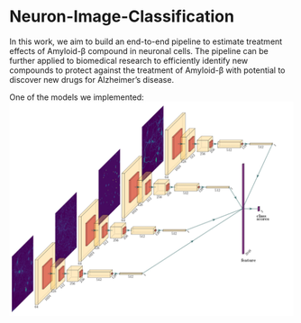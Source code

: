 # Neuron-Image-Classification

In this work, we aim to build an end-to-end pipeline to estimate treatment effects of Amyloid-β compound in neuronal cells. The pipeline can be further applied to biomedical research to efficiently identify new compounds to protect against the treatment of Amyloid-β with potential to discover new drugs for Alzheimer’s disease.


One of the models we implemented:
![Stacked ResNet](figures/Stacked_ResNet.jpg)
